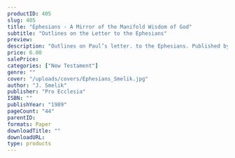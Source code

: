 ```yaml
---
productID: 405
slug: 405
title: "Ephesians - A Mirror of the Manifold Wisdom of God"
subtitle: "Outlines on the Letter to the Ephesians"
preview: 
description: "Outlines on Paul’s letter. to the Ephesians. Published by Pro Ecclesia Publishers."
price: 6.00
salePrice: 
categories: ["New Testament"]
genre: ""
cover: "/uploads/covers/Ephesians_Smelik.jpg"
author: "J. Smelik"
publisher: "Pro Ecclesia"
ISBN: ""
publishYear: "1989"
pageCount: "44"
parentID:
formats: Paper
downloadTitle: ""
downloadURL: 
type: products
---
```

